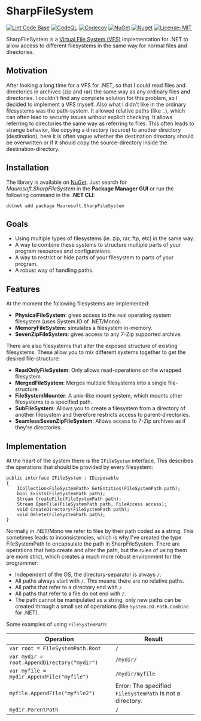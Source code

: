 # SharpFileSystem

[![Lint Code Base](https://github.com/maurosoft1973/SharpFileSystem/actions/workflows/linter.yml/badge.svg)](https://github.com/maurosoft1973/SharpFileSystem/actions/workflows/linter.yml)
[![CodeQL](https://github.com/maurosoft1973/SharpFileSystem/actions/workflows/codeql.yml/badge.svg)](https://github.com/maurosoft1973/SharpFileSystem/actions/workflows/codeql.yml)
[![Codecov](https://codecov.io/gh/maurosoft1973/SharpFileSystemTest/branch/master/graph/badge.svg?token=Y3nzCNUf1w)](https://codecov.io/gh/maurosoft1973/SharpFileSystemTest)
[![NuGet](https://img.shields.io/nuget/v/Maurosoft.SharpFileSystem.svg?style=flat-square)](https://www.nuget.org/packages/Maurosoft.SharpFileSystem)
[![Nuget](https://img.shields.io/nuget/dt/Maurosoft.SharpFileSystem)](https://www.nuget.org/packages/Maurosoft.SharpFileSystem)
[![License: MIT](https://img.shields.io/badge/License-MIT-yellow.svg)](https://github.com/maurosoft1973/SharpFileSystem/blob/master/LICENSE.txt)

SharpFileSystem is a [Virtual File System (VFS)](http://en.wikipedia.org/wiki/Virtual_file_system) implementation for .NET to allow access to different filesystems in the same way for normal files and directories.

## Motivation

After looking a long time for a VFS for .NET, so that I could read files and directories in archives (zip and rar) the same way as any ordinary files and directories. I couldn't find any complete solution for this problem, so I decided to implement a VFS myself. Also what I didn't like in the ordinary filesystems was the path-system. It allowed relative paths (like ..), which can often lead to security issues without explicit checking. It allows referring to directories the same way as referring to files. This often leads to strange behavior, like copying a directory (source) to another directory (destination), here it is often vague whether the destination directory should be overwritten or if it should copy the source-directory inside the destination-directory.

## Installation

The library is available on [NuGet](https://www.nuget.org/packages/Maurosoft.SharpFileSystem). Just search for *Maurosoft.SharpFileSystem* in the **Package Manager GUI** or run the following command in the **.NET CLI**:

    dotnet add package Maurosoft.SharpFileSystem

## Goals

* Using multiple types of filesystems (ie. zip, rar, ftp, etc) in the same way.
* A way to combine these systems to structure multiple parts of your program resources and configurations.
* A way to restrict or hide parts of your filesystem to parts of your program.
* A robust way of handling paths.

## Features

At the moment the following filesystems are implemented:

* **PhysicalFileSystem**: gives access to the real operating system filesystem (uses System.IO of .NET/Mono).
* **MemoryFileSystem**: simulates a filesystem in-memory.
* **SevenZipFileSystem**: gives access to any 7-Zip supported archive.

There are also filesystems that alter the exposed structure of existing filesystems. These allow you to mix different systems together to get the desired file-structure:

* **ReadOnlyFileSystem**: Only allows read-operations on the wrapped filesystem.
* **MergedFileSystem**: Merges multiple filesystems into a single file-structure.
* **FileSystemMounter**: A unix-like mount system, which mounts other filesystems to a specified path.
* **SubFileSystem**: Allows you to create a filesystem from a directory of another filesystem and therefore restricts access to parent-directories.
* **SeamlessSevenZipFileSystem**: Allows access to 7-Zip archives as if they're directories.

## Implementation

At the heart of the system there is the `IFileSystem` interface. This describes the operations that should be provided by every filesystem:

    public interface IFileSystem : IDisposable
    {
        ICollection<FileSystemPath> GetEntities(FileSystemPath path);
        bool Exists(FileSystemPath path);
        Stream CreateFile(FileSystemPath path);
        Stream OpenFile(FileSystemPath path, FileAccess access);
        void CreateDirectory(FileSystemPath path);
        void Delete(FileSystemPath path);
    }

Normally in .NET/Mono we refer to files by their path coded as a string. This sometimes leads to inconsistencies, which is why I've created the type FileSystemPath to encapsulate the path in SharpFileSystem. There are operations that help create and alter the path, but the rules of using them are more strict, which creates a much more robust environment for the programmer:

* Independent of the OS, the directory-separator is always `/`.
* All paths always start with `/`. This means: there are no relative paths.
* All paths that refer to a directory end with `/`.
* All paths that refer to a file do not end with `/`.
* The path cannot be manipulated as a string, only new paths can be created through a small set of operations (like `System.IO.Path.Combine` for .NET).

Some examples of using `FileSystemPath`:

Operation | Result
--- | ---
`var root = FileSystemPath.Root` | `/`
`var mydir = root.AppendDirectory("mydir")` | `/mydir/`
`var myfile = mydir.AppendFile("myfile")` | `/mydir/myfile`
`myfile.AppendFile("myfile2")` | Error: The specified `FileSystemPath` is not a directory.
`mydir.ParentPath` | `/`

